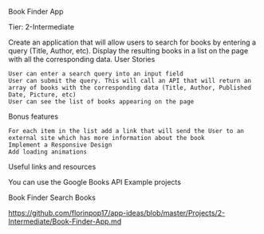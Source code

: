 Book Finder App

Tier: 2-Intermediate

Create an application that will allow users to search for books by entering a query (Title, Author, etc). Display the resulting books in a list on the page with all the corresponding data.
User Stories

    User can enter a search query into an input field
    User can submit the query. This will call an API that will return an array of books with the corresponding data (Title, Author, Published Date, Picture, etc)
    User can see the list of books appearing on the page

Bonus features

    For each item in the list add a link that will send the User to an external site which has more information about the book
    Implement a Responsive Design
    Add loading animations

Useful links and resources

You can use the Google Books API
Example projects

Book Finder Search Books

https://github.com/florinpop17/app-ideas/blob/master/Projects/2-Intermediate/Book-Finder-App.md
